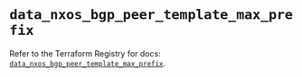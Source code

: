 # `data_nxos_bgp_peer_template_max_prefix`

Refer to the Terraform Registry for docs: [`data_nxos_bgp_peer_template_max_prefix`](https://registry.terraform.io/providers/ciscodevnet/nxos/0.5.10/docs/data-sources/bgp_peer_template_max_prefix).
